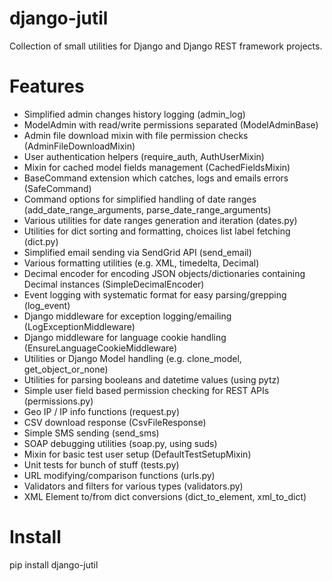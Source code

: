 django-jutil
============

Collection of small utilities for Django and Django REST framework projects.

Features
========

* Simplified admin changes history logging (admin_log)
* ModelAdmin with read/write permissions separated (ModelAdminBase)
* Admin file download mixin with file permission checks (AdminFileDownloadMixin)
* User authentication helpers (require_auth, AuthUserMixin)
* Mixin for cached model fields management (CachedFieldsMixin)
* BaseCommand extension which catches, logs and emails errors (SafeCommand)
* Command options for simplified handling of date ranges (add_date_range_arguments, parse_date_range_arguments)
* Various utilities for date ranges generation and iteration (dates.py)
* Utilities for dict sorting and formatting, choices list label fetching (dict.py)
* Simplified email sending via SendGrid API (send_email)
* Various formatting utilities (e.g. XML, timedelta, Decimal)
* Decimal encoder for encoding JSON objects/dictionaries containing Decimal instances (SimpleDecimalEncoder)
* Event logging with systematic format for easy parsing/grepping (log_event)
* Django middleware for exception logging/emailing (LogExceptionMiddleware)
* Django middleware for language cookie handling (EnsureLanguageCookieMiddleware)
* Utilities or Django Model handling (e.g. clone_model, get_object_or_none)
* Utilities for parsing booleans and datetime values (using pytz)
* Simple user field based permission checking for REST APIs (permissions.py)
* Geo IP / IP info functions (request.py)
* CSV download response (CsvFileResponse)
* Simple SMS sending (send_sms)
* SOAP debugging utilities (soap.py, using suds)
* Mixin for basic test user setup (DefaultTestSetupMixin)
* Unit tests for bunch of stuff (tests.py)
* URL modifying/comparison functions (urls.py)
* Validators and filters for various types (validators.py)
* XML Element to/from dict conversions (dict_to_element, xml_to_dict)

Install
=======

pip install django-jutil

